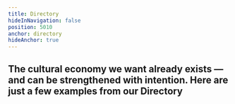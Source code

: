 ```yaml
---
title: Directory
hideInNavigation: false
position: 5010
anchor: directory
hideAnchor: true
---
```


## The cultural economy we want already exists — and can be strengthened with intention. Here are just a few examples from our Directory
